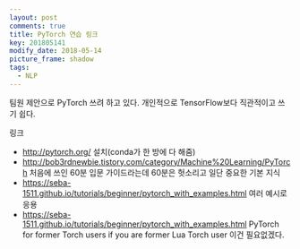 ```yaml
---
layout: post
comments: true
title: PyTorch 연습 링크
key: 201805141
modify_date: 2018-05-14
picture_frame: shadow
tags:
  - NLP
---
```


팀원 제안으로 PyTorch 쓰려 하고 있다. 개인적으로 TensorFlow보다 직관적이고 쓰기 쉽다.

<!--more-->

링크

- http://pytorch.org/ 설치(conda가 한 방에 다 해줌)
- http://bob3rdnewbie.tistory.com/category/Machine%20Learning/PyTorch 처음에 쓰인 60분 입문 가이드라는데 60분은 헛소리고 일단 중요한 기본 지식
- https://seba-1511.github.io/tutorials/beginner/pytorch_with_examples.html 여러 예시로 응용
- https://seba-1511.github.io/tutorials/beginner/pytorch_with_examples.html PyTorch for former Torch users if you are former Lua Torch user 이건 필요없겠다.
